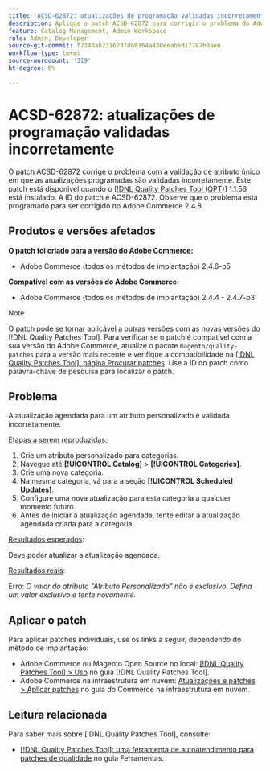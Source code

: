 ```yaml
---
title: 'ACSD-62872: atualizações de programação validadas incorretamente'
description: Aplique o patch ACSD-62872 para corrigir o problema do Adobe Commerce com validação de atributo exclusivo, em que as atualizações programadas são validadas incorretamente.
feature: Catalog Management, Admin Workspace
role: Admin, Developer
source-git-commit: f734dab2316237d60164a430eeabed17782b0ae6
workflow-type: tm+mt
source-wordcount: '319'
ht-degree: 0%

---
```



# ACSD-62872: atualizações de programação validadas incorretamente

O patch ACSD-62872 corrige o problema com a validação de atributo único em que as atualizações programadas são validadas incorretamente. Este patch está disponível quando o [[!DNL Quality Patches Tool (QPT)]](/help/tools/quality-patches-tool/quality-patches-tool-to-self-serve-quality-patches.md) 1.1.56 está instalado. A ID do patch é ACSD-62872. Observe que o problema está programado para ser corrigido no Adobe Commerce 2.4.8.

## Produtos e versões afetados

**O patch foi criado para a versão do Adobe Commerce:**

* Adobe Commerce (todos os métodos de implantação) 2.4.6-p5

**Compatível com as versões do Adobe Commerce:**

* Adobe Commerce (todos os métodos de implantação) 2.4.4 - 2.4.7-p3

>[!NOTE]
>
>O patch pode se tornar aplicável a outras versões com as novas versões do [!DNL Quality Patches Tool]. Para verificar se o patch é compatível com a sua versão do Adobe Commerce, atualize o pacote `magento/quality-patches` para a versão mais recente e verifique a compatibilidade na [[!DNL Quality Patches Tool]: página Procurar patches](https://experienceleague.adobe.com/tools/commerce-quality-patches/index.html). Use a ID do patch como palavra-chave de pesquisa para localizar o patch.

## Problema

A atualização agendada para um atributo personalizado é validada incorretamente.

<u>Etapas a serem reproduzidas</u>:

1. Crie um atributo personalizado para categorias.
1. Navegue até **[!UICONTROL Catalog]** > **[!UICONTROL Categories]**.
1. Crie uma nova categoria.
1. Na mesma categoria, vá para a seção **[!UICONTROL Scheduled Updates]**.
1. Configure uma nova atualização para esta categoria a qualquer momento futuro.
1. Antes de iniciar a atualização agendada, tente editar a atualização agendada criada para a categoria.

<u>Resultados esperados</u>:

Deve poder atualizar a atualização agendada.

<u>Resultados reais</u>:

Erro: *O valor do atributo &quot;Atributo Personalizado&quot; não é exclusivo. Defina um valor exclusivo e tente novamente.*

## Aplicar o patch

Para aplicar patches individuais, use os links a seguir, dependendo do método de implantação:

* Adobe Commerce ou Magento Open Source no local: [[!DNL Quality Patches Tool] > Uso](/help/tools/quality-patches-tool/usage.md) no guia [!DNL Quality Patches Tool].
* Adobe Commerce na infraestrutura em nuvem: [Atualizações e patches > Aplicar patches](https://experienceleague.adobe.com/docs/commerce-cloud-service/user-guide/develop/upgrade/apply-patches.html) no guia do Commerce na infraestrutura em nuvem.


## Leitura relacionada

Para saber mais sobre [!DNL Quality Patches Tool], consulte:

* [[!DNL Quality Patches Tool]: uma ferramenta de autoatendimento para patches de qualidade](/help/tools/quality-patches-tool/quality-patches-tool-to-self-serve-quality-patches.md) no guia Ferramentas.
